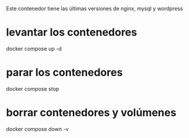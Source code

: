 Este contenedor tiene las últimas versiones de nginx, mysql y wordpress

# levantar los contenedores
docker compose up -d

# parar los contenedores
docker compose stop

# borrar contenedores y volúmenes
docker compose down -v
